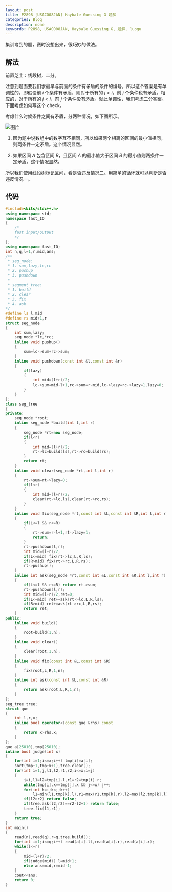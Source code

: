 ```yaml
---
layout: post
title: P2898 [USACO08JAN] Haybale Guessing G 题解
categories: Blog
description: none
keywords: P2898, USACO08JAN, Haybale Guessing G, 题解, luogu
---
```


集训考到的题，赛时没想出来，很巧妙的做法。

## 解法

前置芝士：线段树，二分。

注意到题面要我们求最早与前面的条件有矛盾的条件的编号，所以这个答案是有单调性的，即假设前 $i$ 个条件有矛盾，则对于所有的 $j > i$，前 $j$ 个条件也有矛盾。相应的，对于所有的 $j < i$，前 $j$ 个条件没有矛盾。就此单调性，我们考虑二分答案。下面考虑如何写这个 check。

考虑什么时候条件之间有矛盾，分两种情况，如下图所示。

![图片](https://cdn.luogu.com.cn/upload/image_hosting/dgt4tac3.png)

1. 因为题中说数组中的数字互不相同，所以如果两个相离的区间的最小值相同，则两条件一定矛盾。这个情况显然。

2. 如果区间 $A$ 包含区间 $B$，且区间 $A$ 的最小值大于区间 $B$ 的最小值则两条件一定矛盾。这个情况显然。

所以我们使用线段树标记区间，看是否违反情况二。用简单的循环就可以判断是否违反情况一。

## 代码

```cpp
#include<bits/stdc++.h>
using namespace std;
namespace fast_IO
{
	/*
	fast input/output
	*/
};
using namespace fast_IO;
int n,q,l=1,r,mid,ans;
/**
 * seg_node:
 * 1. sum,lazy,lc,rc
 * 2. pushup
 * 3. pushdown
 * 
 * segment_tree:
 * 1. build
 * 2. clear
 * 3. fix
 * 4. ask
*/
#define ls l,mid
#define rs mid+1,r
struct seg_node
{
	int sum,lazy;
	seg_node *lc,*rc;
	inline void pushup()
	{
		sum=lc->sum+rc->sum;
	}
	inline void pushdown(const int &l,const int &r)
	{
		if(lazy)
		{
			int mid=(l+r)/2;
			lc->sum=mid-l+1,rc->sum=r-mid,lc->lazy=rc->lazy=1,lazy=0;
		}
	}
};
class seg_tree
{
private:
	seg_node *root;
	inline seg_node *build(int l,int r)
	{
		seg_node *rt=new seg_node;
		if(l<r)
		{
			int mid=(l+r)/2;
			rt->lc=build(ls),rt->rc=build(rs);
		}
		return rt;
	}
	inline void clear(seg_node *rt,int l,int r)
	{
		rt->sum=rt->lazy=0;
		if(l<r)
		{
			int mid=(l+r)/2;
			clear(rt->lc,ls),clear(rt->rc,rs);
		}
	}
	inline void fix(seg_node *rt,const int &L,const int &R,int l,int r)
	{
		if(L<=l && r<=R)
		{
			rt->sum=r-l+1,rt->lazy=1;
			return;
		}
		rt->pushdown(l,r);
		int mid=(l+r)/2;
		if(L<=mid) fix(rt->lc,L,R,ls);
		if(R>mid) fix(rt->rc,L,R,rs);
		rt->pushup();
	}
	inline int ask(seg_node *rt,const int &L,const int &R,int l,int r)
	{
		if(L<=l && r<=R) return rt->sum;
		rt->pushdown(l,r);
		int mid=(l+r)/2,ret=0;
		if(L<=mid) ret+=ask(rt->lc,L,R,ls);
		if(R>mid) ret+=ask(rt->rc,L,R,rs);
		return ret;
	}
public:
	inline void build()
	{
		root=build(1,n);
	}
	inline void clear()
	{
		clear(root,1,n);
	}
	inline void fix(const int &L,const int &R)
	{
		fix(root,L,R,1,n);
	}
	inline int ask(const int &L,const int &R)
	{
		return ask(root,L,R,1,n);
	}
};
seg_tree tree;
struct que
{
	int l,r,x;
	inline bool operator<(const que &rhs) const
	{
		return x>rhs.x;
	}
};
que a[25010],tmp[25010];
inline bool judge(int x)
{
	for(int i=1;i<=x;i++) tmp[i]=a[i];
	sort(tmp+1,tmp+x+1),tree.clear();
	for(int i=1,j,l1,l2,r1,r2;i<=x;i=j)
	{
		j=i,l1=l2=tmp[i].l,r1=r2=tmp[i].r;
		while(tmp[i].x==tmp[j].x && j<=x) j++;
		for(int k=i;k<j;k++)
			l1=min(l1,tmp[k].l),r1=max(r1,tmp[k].r),l2=max(l2,tmp[k].l),r2=min(r2,tmp[k].r);
		if(l2>r2) return false;
		if(tree.ask(l2,r2)==r2-l2+1) return false;
		tree.fix(l1,r1);
	}
	return true;
}
int main()
{
	read(n),read(q),r=q,tree.build();
	for(int i=1;i<=q;i++) read(a[i].l),read(a[i].r),read(a[i].x);
	while(l<=r)
	{
		mid=(l+r)/2;
		if(judge(mid)) l=mid+1;
		else ans=mid,r=mid-1;
	}
	cout<<ans;
	return 0;
}
```
